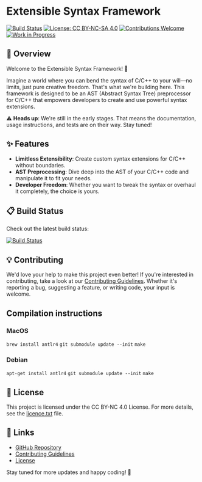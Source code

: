 # Extensible Syntax Framework

[![Build Status](https://github.com/d4wae89d498/cedc/actions/workflows/ci.yaml/badge.svg)](https://github.com/d4wae89d498/cedc/actions)
[![License: CC BY-NC-SA 4.0](https://img.shields.io/badge/License-CC%20BY--NC--SA%204.0-lightgrey.svg)](https://creativecommons.org/licenses/by-nc-sa/4.0/)
[![Contributions Welcome](https://img.shields.io/badge/contributions-welcome-brightgreen.svg)](contributing.md)
[![Work in Progress](https://img.shields.io/badge/status-work%20in%20progress-orange.svg)](https://github.com/d4wae89d498/cedc)

## 🚀 Overview

Welcome to the Extensible Syntax Framework! 🎉

Imagine a world where you can bend the syntax of C/C++ to your will—no limits, just pure creative freedom. That's what we're building here. This framework is designed to be an AST (Abstract Syntax Tree) preprocessor for C/C++ that empowers developers to create and use powerful syntax extensions.

⚠️ **Heads up**: We're still in the early stages. That means the documentation, usage instructions, and tests are on their way. Stay tuned!

## ✨ Features

- **Limitless Extensibility**: Create custom syntax extensions for C/C++ without boundaries.
- **AST Preprocessing**: Dive deep into the AST of your C/C++ code and manipulate it to fit your needs.
- **Developer Freedom**: Whether you want to tweak the syntax or overhaul it completely, the choice is yours.

## 📋 Build Status

Check out the latest build status:

[![Build Status](https://github.com/yourusername/yourrepository/actions/workflows/docker-ci.yml/badge.svg)](https://github.com/d4wae89d498/cedc/actions)

## 💡 Contributing

We'd love your help to make this project even better! If you're interested in contributing, take a look at our [Contributing Guidelines](contributing.md). Whether it's reporting a bug, suggesting a feature, or writing code, your input is welcome.

## Compilation instructions

### MacOS
`brew install antlr4`
`git submodule update --init`
`make`

### Debian
`apt-get install antlr4`
`git submodule update --init`
`make`

## 📄 License

This project is licensed under the CC BY-NC 4.0 License. For more details, see the [licence.txt](licence.txt) file.

## 🌟 Links

- [GitHub Repository](https://github.com/d4wae89d498/cedc)
- [Contributing Guidelines](contributing.md)
- [License](licence.txt)

Stay tuned for more updates and happy coding! 🚀
